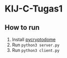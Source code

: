 # KIJ-C-Tugas1

## How to run
1. Install [pycryptodome](https://pycryptodome.readthedocs.io/en/latest/index.html)
2. Run `python3 server.py`
3. Run `python3 client.py`